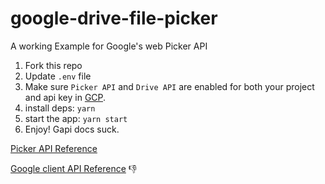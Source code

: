 # google-drive-file-picker
 A working Example for Google's web Picker API

1. Fork this repo
1. Update `.env` file
1. Make sure `Picker API` and `Drive API` are enabled for both your project and api key in [GCP](https://console.cloud.google.com/apis/credentials).
1. install deps: `yarn`
1. start the app: `yarn start`
1. Enjoy! Gapi docs suck.

[Picker API Reference](https://developers.google.com/picker)

[Google client API Reference](https://github.com/google/google-api-javascript-client) 👎
